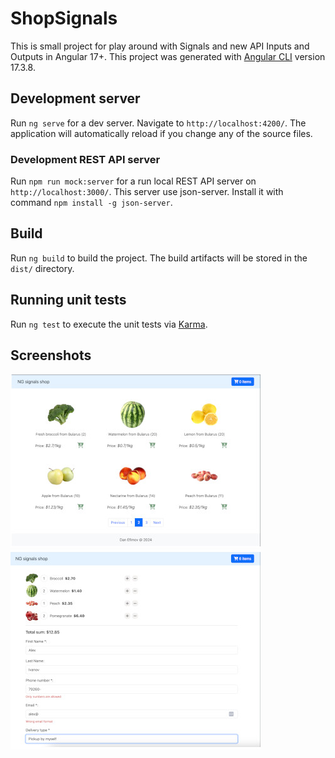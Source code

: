 # ShopSignals
This is small project for play around with Signals and new API Inputs and Outputs in Angular 17+.
This project was generated with [Angular CLI](https://github.com/angular/angular-cli) version 17.3.8.

## Development server

Run `ng serve` for a dev server. Navigate to `http://localhost:4200/`. The application will automatically reload if you change any of the source files.

### Development REST API server

Run `npm run mock:server` for a run local REST API server on `http://localhost:3000/`.
This server use json-server. Install it with command `npm install -g json-server`.

## Build

Run `ng build` to build the project. The build artifacts will be stored in the `dist/` directory.

## Running unit tests

Run `ng test` to execute the unit tests via [Karma](https://karma-runner.github.io).

## Screenshots

![Main page](https://github.com/efimov82/ng-shop-v18/blob/main/screenshots/main.jpg?raw=true)
![Checkout page](https://github.com/efimov82/ng-shop-v18/blob/main/screenshots/checkout.jpg?raw=true)
